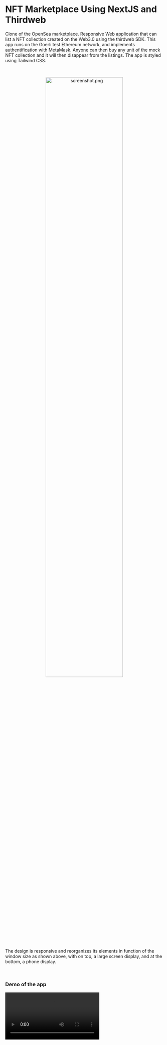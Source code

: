 # NFT Marketplace Using NextJS and Thirdweb

Clone of the OpenSea marketplace. Responsive Web application that can list a NFT collection created on the Web3.0 using the thirdweb SDK. This app runs on the Goerli test Ethereum network, and implements authentification with MetaMask. Anyone can then buy any unit of the mock NFT collection and it will then disappear from the listings. The app is styled using Tailwind CSS.

<br/>

<p align='center'>
<img src='./assets/screenshot_NFT_fused.png' alt='screenshot.png' width='70%'/>
</p>

<br/>

The design is responsive and reorganizes its elements in function of the window size as shown above, with on top, a large screen display, and at the bottom, a phone display.

<br/>

### Demo of the app

<video src="https://user-images.githubusercontent.com/33026272/205791399-92d39f21-4edf-459d-9490-0256003c14b9.mp4">
</video>
